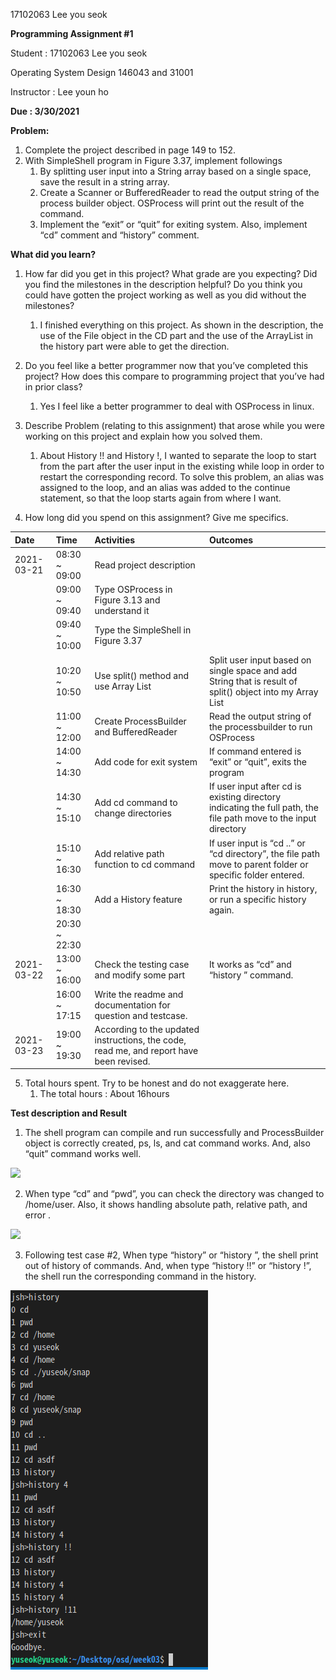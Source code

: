 ﻿17102063 Lee you seok

**Programming Assignment #1**

Student : 17102063 Lee you seok

Operating System Design 146043 and 31001

Instructor : Lee youn ho

**Due : 3/30/2021**

**Problem:**

1. Complete the project described in page 149 to 152.
1. With SimpleShell program in Figure 3.37, implement followings
   1. By splitting user input into a String array based on a single space, save the result in a string array. 
   1. Create a Scanner or BufferedReader to read the output string of the process builder object. OSProcess will print out the result of the command.
   1. Implement the “exit” or “quit” for exiting system. Also, implement “cd” comment and “history” comment. 

**What did you learn?**

1. How far did you get in this project? What grade are you expecting? Did you find the milestones in the description helpful? Do you think you could have gotten the project working as well as you did without the milestones? 
   1. I finished everything on this project. As shown in the description, the use of the File object in the CD part and the use of the ArrayList in the history part were able to get the direction.
1. Do you feel like a better programmer now that you’ve completed this project? How does this compare to programming project that you’ve had in prior class?
   1. Yes I feel like a better programmer to deal with OSProcess in linux. 
1. Describe Problem (relating to this assignment) that arose while you were working on this project and explain how you solved them. 
   1. About History !! and History !<number>, I wanted to separate the loop to start from the part after the user input in the existing while loop in order to restart the corresponding record. To solve this problem, an alias was assigned to the loop, and an alias was added to the continue statement, so that the loop starts again from where I want.



1. How long did you spend on this assignment? Give me specifics.

|**Date**|**Time**|**Activities**|**Outcomes**|
| :- | :- | :- | :- |
|2021-03-21|08:30 ~ 09:00|Read project description||
||09:00 ~ 09:40|Type OSProcess in Figure 3.13 and understand it||
||09:40 ~ 10:00|Type the SimpleShell in Figure 3.37||
||10:20 ~ 10:50|Use split() method and use Array List |Split user input based on single space and add String that is result of split() object into my Array List|
||11:00 ~ 12:00|Create ProcessBuilder and BufferedReader |Read the output string of the processbuilder to run OSProcess|
||14:00 ~ 14:30|Add code for exit system|If command entered is “exit” or “quit”, exits the program|
||14:30 ~ 15:10|Add cd command to change directories|If user input after cd is existing directory indicating the full path, the file path move to the input directory |
||15:10 ~ 16:30|Add relative path function to cd command|If user input is “cd ..” or “cd directory”, the file path move to parent folder or specific folder entered.|
||16:30 ~ 18:30|Add a History feature|Print the history in history, or run a specific history again.|
||20:30 ~ 22:30|||
|2021-03-22|13:00 ~ 16:00|Check the testing case and modify some part|It works as “cd” and “history <number>” command.|
||16:00 ~ 17:15|Write the readme and documentation for question and testcase.||
|2021-03-23|19:00 ~ 19:30|According to the updated instructions, the code, read me, and report have been revised.||
5. Total hours spent.  Try to be honest and do not exaggerate here. 
   1. The total hours : About 16hours 
   
**Test description and Result**
   
   
1. The shell program can compile and run successfully and ProcessBuilder object is correctly created, ps, ls, and cat command works. And, also “quit” command works well.



![](Aspose.Words.1291ac8a-c5fe-495a-9bd9-d8d7a334cd5b.001.png)






2. When type “cd” and “pwd”, you can check the directory was changed to /home/user. Also, it shows handling absolute path, relative path, and error .



![](Aspose.Words.1291ac8a-c5fe-495a-9bd9-d8d7a334cd5b.002.png)







3.  Following test case #2, When type “history” or “history <number>”, the shell print out of history of commands. And, when type “history !!” or “history !<number>”, the shell run the corresponding command in the history. 

![](Aspose.Words.1291ac8a-c5fe-495a-9bd9-d8d7a334cd5b.003.png)
